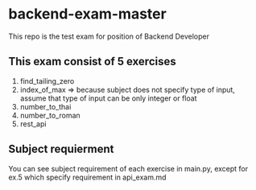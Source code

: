 # backend-exam-master
This repo is the test exam for position of Backend Developer

## This exam consist of 5 exercises
1. find_tailing_zero
2. index_of_max => because subject does not specify type of input, assume that type of input can be only integer or float
3. number_to_thai
4. number_to_roman
5. rest_api

## Subject requierment
You can see subject requirement of each exercise in main.py, except for ex.5 which specify requirement in api_exam.md
